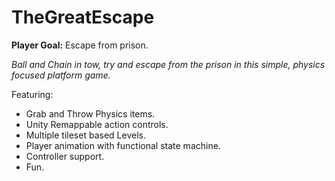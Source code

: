 # TheGreatEscape

**Player Goal:** Escape from prison.

*Ball and Chain in tow, try and escape from the prison in this simple, physics focused platform game.*

Featuring:
- Grab and Throw Physics items.
- Unity Remappable action controls.
- Multiple tileset based Levels.
- Player animation with functional state machine.
- Controller support.
- Fun.
